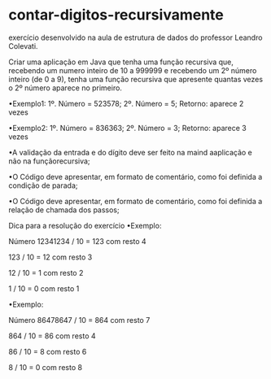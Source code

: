 # contar-digitos-recursivamente
exercício desenvolvido na aula de estrutura de dados do professor Leandro Colevati. 

Criar uma aplicação em Java que tenha uma função recursiva que, recebendo um numero inteiro de 10 a 999999 e recebendo um 2º número inteiro (de 0 a 9), tenha uma função recursiva que apresente quantas vezes o 2º número aparece no primeiro.

•Exemplo1: 
1º. Número = 523578;
2º. Número = 5; 
Retorno: aparece 2 vezes

•Exemplo2: 
1º. Número = 836363;
2º. Número = 3; 
Retorno: aparece 3 vezes

•A validação da entrada e do dígito deve ser feito na maind aaplicação e não na funçãorecursiva;

•O Código deve apresentar, em formato de comentário, como foi definida a condição de parada;

•O Código deve apresentar, em formato de comentário, como foi definida a relação de chamada dos passos;

Dica para a resolução do exercício
•Exemplo: 

Número 12341234 / 10  = 123 com resto 4

123 / 10 = 12 com resto 3

12 / 10 = 1 com resto 2

1 / 10 = 0 com resto 1

•Exemplo: 

Número 86478647 / 10 = 864 com resto 7

864 / 10 = 86 com resto 4

86 / 10 = 8 com resto 6

8 / 10 = 0 com resto 8
